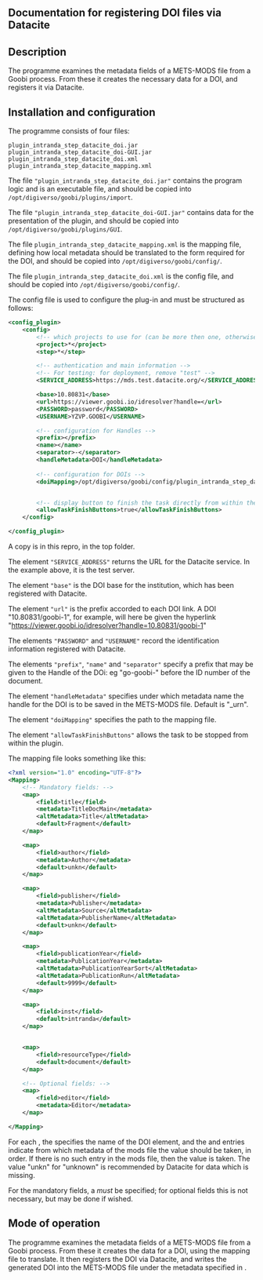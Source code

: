## Documentation for registering DOI files via Datacite

## Description

The programme examines the metadata fields of a METS-MODS file from a Goobi process. From these it creates the necessary data for a DOI, and registers it via Datacite.


## Installation and configuration

The programme consists of four files:

```
plugin_intranda_step_datacite_doi.jar
plugin_intranda_step_datacite_doi-GUI.jar
plugin_intranda_step_datacite_doi.xml
plugin_intranda_step_datacite_mapping.xml
```

The file `"plugin_intranda_step_datacite_doi.jar"` contains the program logic and is an executable file, and should be copied into
`/opt/digiverso/goobi/plugins/import`.

The file `"plugin_intranda_step_datacite_doi-GUI.jar"` contains data for the presentation of the plugin, and should be copied into
`/opt/digiverso/goobi/plugins/GUI`.

The file ``plugin_intranda_step_datacite_mapping.xml`` is the mapping file, defining how local metadata should be translated to the form required for the DOI, and should be copied into `/opt/digiverso/goobi/config/`.

The file ``plugin_intranda_step_datacite_doi.xml`` is the config file, and should be copied into `/opt/digiverso/goobi/config/`.

The config file is used to configure the plug-in and must be structured as follows:

```xml
<config_plugin>
    <config>
        <!-- which projects to use for (can be more then one, otherwise use *) -->
        <project>*</project>
        <step>*</step>

        <!-- authentication and main information -->
        <!-- For testing: for deployment, remove "test" -->
        <SERVICE_ADDRESS>https://mds.test.datacite.org/</SERVICE_ADDRESS>

        <base>10.80831</base>
        <url>https://viewer.goobi.io/idresolver?handle=</url>
        <PASSWORD>password</PASSWORD>
        <USERNAME>YZVP.GOOBI</USERNAME>

        <!-- configuration for Handles -->
        <prefix></prefix>
        <name></name>
        <separator>-</separator>
        <handleMetadata>DOI</handleMetadata>
        
        <!-- configuration for DOIs -->
        <doiMapping>/opt/digiverso/goobi/config/plugin_intranda_step_datacite_mapping.xml</doiMapping>


        <!-- display button to finish the task directly from within the entered plugin -->
        <allowTaskFinishButtons>true</allowTaskFinishButtons>
    </config>

</config_plugin>
```

A copy is in this repro, in the top folder.

The element `"SERVICE_ADDRESS"`
returns the URL for the Datacite service. In the example above, it is the test server.

The element `"base"`
is the DOI base for the institution, which has been registered with Datacite.

The element `"url"`
is the prefix accorded to each DOI link. A DOI "10.80831/goobi-1", for example, will here be given the hyperlink "https://viewer.goobi.io/idresolver?handle=10.80831/goobi-1"

The elements `"PASSWORD"` and `"USERNAME"`
record the identification information registered with Datacite.

The elements `"prefix"`, `"name"` and `"separator"` specify a prefix that may be given to the Handle of the DOi: eg "go-goobi-" before the ID number of the document.

The element `"handleMetadata"`
specifies under which metadata name the handle for the DOI is to be saved in the METS-MODS file. Default is "_urn".

The element `"doiMapping"`
specifies the path to the mapping file.

The element `"allowTaskFinishButtons"`
allows the task to be stopped from within the plugin.


The mapping file looks something like this:

```xml
<?xml version="1.0" encoding="UTF-8"?>
<Mapping>
    <!-- Mandatory fields: -->
    <map>
        <field>title</field>
        <metadata>TitleDocMain</metadata>
        <altMetadata>Title</altMetadata>
        <default>Fragment</default>
    </map>

    <map>
        <field>author</field>
        <metadata>Author</metadata>
        <default>unkn</default>
    </map>

    <map>
        <field>publisher</field>
        <metadata>Publisher</metadata>
        <altMetadata>Source</altMetadata>
        <altMetadata>PublisherName</altMetadata>
        <default>unkn</default>
    </map>

    <map>
        <field>publicationYear</field>
        <metadata>PublicationYear</metadata>
        <altMetadata>PublicationYearSort</altMetadata>
        <altMetadata>PublicationRun</altMetadata>
        <default>9999</default>
    </map>

    <map>
        <field>inst</field>
        <default>intranda</default>
    </map>


    <map>
        <field>resourceType</field>
        <default>document</default>
    </map>

    <!-- Optional fields: -->
    <map>
        <field>editor</field>
        <metadata>Editor</metadata>
    </map>

</Mapping>
```

For each <map>, the <field> specifies the name of the DOI element, and the <metadata> and <altMetadata> entries indicate from which metadata of the mods file the value should be taken, in order. If there is no such entry in the mods file, then the <default> value is taken. The value "unkn" for "unknown" is recommended by Datacite for data which is missing.

For the mandatory fields, a <default> _must_ be specified; for optional fields this is not necessary, but may be done if wished.


## Mode of operation

The programme examines the metadata fields of a METS-MODS file from a Goobi process. From these it creates the data for a DOI, using the mapping file to translate. It then registers the DOI via Datacite, and writes the generated DOI into the METS-MODS file under the metadata specified in <handleMetadata>.

